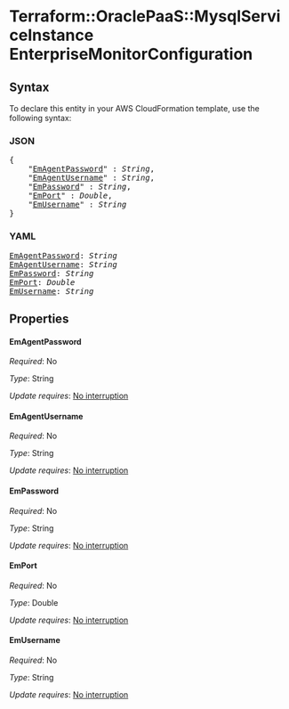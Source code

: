 # Terraform::OraclePaaS::MysqlServiceInstance EnterpriseMonitorConfiguration

## Syntax

To declare this entity in your AWS CloudFormation template, use the following syntax:

### JSON

<pre>
{
    "<a href="#emagentpassword" title="EmAgentPassword">EmAgentPassword</a>" : <i>String</i>,
    "<a href="#emagentusername" title="EmAgentUsername">EmAgentUsername</a>" : <i>String</i>,
    "<a href="#empassword" title="EmPassword">EmPassword</a>" : <i>String</i>,
    "<a href="#emport" title="EmPort">EmPort</a>" : <i>Double</i>,
    "<a href="#emusername" title="EmUsername">EmUsername</a>" : <i>String</i>
}
</pre>

### YAML

<pre>
<a href="#emagentpassword" title="EmAgentPassword">EmAgentPassword</a>: <i>String</i>
<a href="#emagentusername" title="EmAgentUsername">EmAgentUsername</a>: <i>String</i>
<a href="#empassword" title="EmPassword">EmPassword</a>: <i>String</i>
<a href="#emport" title="EmPort">EmPort</a>: <i>Double</i>
<a href="#emusername" title="EmUsername">EmUsername</a>: <i>String</i>
</pre>

## Properties

#### EmAgentPassword

_Required_: No

_Type_: String

_Update requires_: [No interruption](https://docs.aws.amazon.com/AWSCloudFormation/latest/UserGuide/using-cfn-updating-stacks-update-behaviors.html#update-no-interrupt)

#### EmAgentUsername

_Required_: No

_Type_: String

_Update requires_: [No interruption](https://docs.aws.amazon.com/AWSCloudFormation/latest/UserGuide/using-cfn-updating-stacks-update-behaviors.html#update-no-interrupt)

#### EmPassword

_Required_: No

_Type_: String

_Update requires_: [No interruption](https://docs.aws.amazon.com/AWSCloudFormation/latest/UserGuide/using-cfn-updating-stacks-update-behaviors.html#update-no-interrupt)

#### EmPort

_Required_: No

_Type_: Double

_Update requires_: [No interruption](https://docs.aws.amazon.com/AWSCloudFormation/latest/UserGuide/using-cfn-updating-stacks-update-behaviors.html#update-no-interrupt)

#### EmUsername

_Required_: No

_Type_: String

_Update requires_: [No interruption](https://docs.aws.amazon.com/AWSCloudFormation/latest/UserGuide/using-cfn-updating-stacks-update-behaviors.html#update-no-interrupt)

